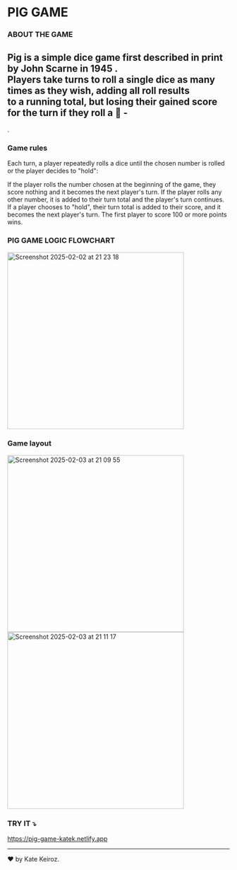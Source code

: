 # PIG GAME 

### ABOUT THE GAME <br>
Pig is a simple dice game first described in print by John Scarne in 1945 .<br>
Players take turns to roll a single dice as many times as they wish, adding all roll results <br>
to a running total, but losing their gained score for the turn if they roll a 🎲 -
----
.

### Game rules <br>
Each turn, a player repeatedly rolls a dice until the chosen number is rolled or the player decides to "hold":<br>

If the player rolls the number chosen at the beginning of the game, they score nothing and it becomes the next player's turn.
If the player rolls any other number, it is added to their turn total and the player's turn continues.
If a player chooses to "hold", their turn total is added to their score, and it becomes the next player's turn.
The first player to score 100 or more points wins.

### PIG GAME LOGIC FLOWCHART 
<img width="400" alt="Screenshot 2025-02-02 at 21 23 18" src="https://github.com/user-attachments/assets/c78c71db-501f-4b8f-8800-254430884df4" />

### Game layout <br>
<img width="400" alt="Screenshot 2025-02-03 at 21 09 55" src="https://github.com/user-attachments/assets/bae6a15b-c951-47c1-aba8-0902e9ab2111" />
<img width="400" alt="Screenshot 2025-02-03 at 21 11 17" src="https://github.com/user-attachments/assets/0081b515-bc67-430e-be35-073afa0deb6c" />

### TRY IT ⤵️

https://pig-game-katek.netlify.app

---
♥ by Kate Keiroz.
